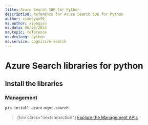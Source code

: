 ```yaml
---
title: Azure Search SDK for Python
description: Reference for Azure Search SDK for Python
author: xiangyan99
ms.author: xiangyan
ms.data: 06/26/2023
ms.topic: reference
ms.devlang: python
ms.service: cognitive-search
---
```

# Azure Search libraries for python

## Install the libraries


### Management

```bash
pip install azure-mgmt-search
```
> [!div class="nextstepaction"]
> [Explore the Management APIs](/python/api/overview/azure/search/management)